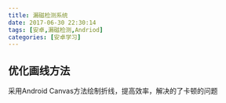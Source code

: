 ```yaml
---
title: 漏磁检测系统
date: 2017-06-30 22:30:14
tags: [安卓,漏磁检测,Andriod]
categories: [安卓学习]
---
```


## 优化画线方法
   采用Android Canvas方法绘制折线，提高效率，解决的了卡顿的问题